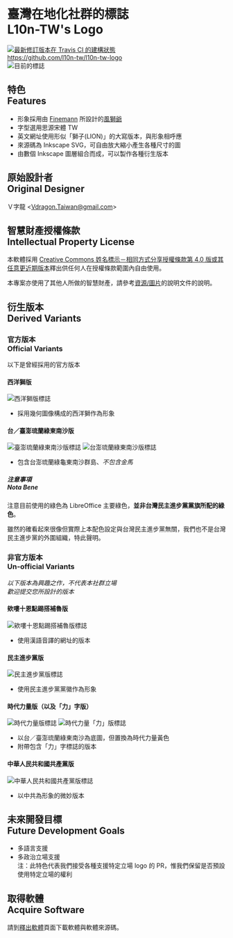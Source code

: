 # 臺灣在地化社群的標誌<br />L10n-TW's Logo
[![最新修訂版本在 Travis CI 的建構狀態](https://travis-ci.org/l10n-tw/l10n-tw-logo.svg?branch=%E4%B8%BB%E8%A6%81%E9%96%8B%E7%99%BC%E5%88%86%E6%94%AF)](https://travis-ci.org/l10n-tw/l10n-tw-logo)  
<https://github.com/l10n-tw/l10n-tw-logo>  
![目前的標誌](https://l10n-tw.github.io/l10n-tw-logo/圖片/l10n-tw-logo.png)

## 特色<br>Features
* 形象採用由 [Finemann](https://en.wikipedia.org/wiki/User:Finemann) 所設計的[風獅爺](https://zh.wikipedia.org/wiki/%E9%A2%A8%E7%8D%85%E7%88%BA)
* 字型選用思源宋體 TW
* 英文網址使用形似「獅子(LION)」的大寫版本，與形象相呼應
* 來源碼為 Inkscape SVG，可自由放大縮小產生各種尺寸的圖
* 由數個 Inkscape 圖層組合而成，可以製作各種衍生版本

## 原始設計者<br>Original Designer
Ｖ字龍 &lt;<Vdragon.Taiwan@gmail.com>&gt;

## 智慧財產授權條款<br>Intellectual Property License
本軟體採用 [Creative Commons 姓名標示－相同方式分享授權條款第 4.0 版或其任意更近期版本](https://creativecommons.org/licenses/by-sa/4.0/)釋出供任何人在授權條款範圍內自由使用。

本專案亦使用了其他人所做的智慧財產，請參考[資源/圖片](https://github.com/l10n-tw/l10n-tw-logo/tree/HEAD/資源/圖片)的說明文件的說明。

## 衍生版本<br>Derived Variants
### 官方版本<br>Official Variants
以下是曾經採用的官方版本

#### 西洋獅版
![西洋獅版標誌](https://l10n-tw.github.io/l10n-tw-logo/圖片/l10n-tw-logo-lion.png)

* 採用幾何圖像構成的西洋獅作為形象

#### 台／臺澎琉蘭綠東南沙版
![臺澎琉蘭綠東南沙版標誌](https://l10n-tw.github.io/l10n-tw-logo/圖片/l10n-tw-logo-tai.png)
![台澎琉蘭綠東南沙版標誌](https://l10n-tw.github.io/l10n-tw-logo/圖片/l10n-tw-logo-new-tai.png)

* 包含台澎琉蘭綠龜東南沙群島、*不包含金馬*

##### 注意事項<br>Nota Bene
注意目前使用的綠色為 LibreOffice 主要綠色，**並非台灣民主進步黨黨旗所配的綠色**。

雖然的確看起來很像但實際上本配色設定與台灣民主進步黨無關，我們也不是台灣民主進步黨的外圍組織，特此聲明。

### 非官方版本<br>Un-official Variants
*以下版本為興趣之作，不代表本社群立場*  
*歡迎提交您所設計的版本*

#### 欸嘍十恩點踢搭補魯版
![欸嘍十恩點踢搭補魯版標誌](https://l10n-tw.github.io/l10n-tw-logo/圖片/l10n-tw-logo-chinese-url.png)

* 使用漢語音譯的網址的版本

#### 民主進步黨版
![民主進步黨版標誌](https://l10n-tw.github.io/l10n-tw-logo/圖片/l10n-tw-logo-dpp.png)

* 使用民主進步黨黨徽作為形象

#### 時代力量版（以及「力」字版）
![時代力量版標誌](https://l10n-tw.github.io/l10n-tw-logo/圖片/l10n-tw-logo-new-power-party.png)
![時代力量「力」版標誌](https://l10n-tw.github.io/l10n-tw-logo/圖片/l10n-tw-logo-new-power-party-with-li.png)

* 以台／臺澎琉蘭綠東南沙為底圖，但置換為時代力量黃色
* 附帶包含「力」字標誌的版本

#### 中華人民共和國共產黨版
![中華人民共和國共產黨版標誌](https://l10n-tw.github.io/l10n-tw-logo/圖片/l10n-tw-logo-china-communist.png)

* 以中共為形象的微妙版本

## 未來開發目標<br>Future Development Goals
* 多語言支援
* 多政治立場支援  
注：此特色代表我們接受各種支援特定立場 logo 的 PR，惟我們保留是否預設使用特定立場的權利

## 取得軟體<br>Acquire Software
請到[釋出軟體](https://github.com/l10n-tw/l10n-tw-logo/releases)頁面下載軟體與軟體來源碼。

